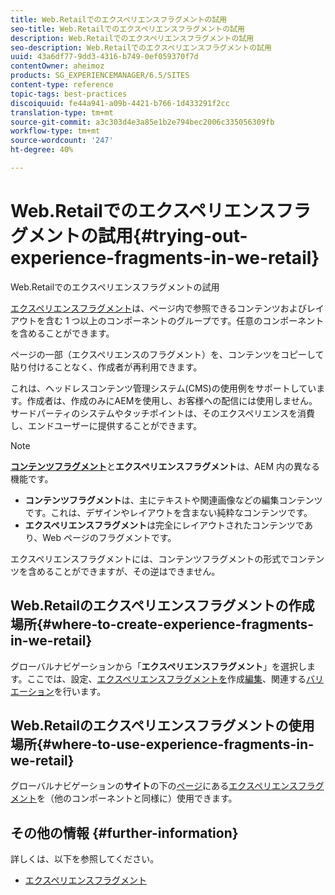 ```yaml
---
title: Web.Retailでのエクスペリエンスフラグメントの試用
seo-title: Web.Retailでのエクスペリエンスフラグメントの試用
description: Web.Retailでのエクスペリエンスフラグメントの試用
seo-description: Web.Retailでのエクスペリエンスフラグメントの試用
uuid: 43a6df77-9dd3-4316-b749-0ef059370f7d
contentOwner: aheimoz
products: SG_EXPERIENCEMANAGER/6.5/SITES
content-type: reference
topic-tags: best-practices
discoiquuid: fe44a941-a09b-4421-b766-1d433291f2cc
translation-type: tm+mt
source-git-commit: a3c303d4e3a85e1b2e794bec2006c335056309fb
workflow-type: tm+mt
source-wordcount: '247'
ht-degree: 40%

---
```



# Web.Retailでのエクスペリエンスフラグメントの試用{#trying-out-experience-fragments-in-we-retail}

Web.Retailでのエクスペリエンスフラグメントの試用

[エクスペリエンスフラグメント](/help/sites-authoring/experience-fragments.md)は、ページ内で参照できるコンテンツおよびレイアウトを含む 1 つ以上のコンポーネントのグループです。任意のコンポーネントを含めることができます。

ページの一部（エクスペリエンスのフラグメント）を、コンテンツをコピーして貼り付けることなく、作成者が再利用できます。

これは、ヘッドレスコンテンツ管理システム(CMS)の使用例をサポートしています。作成者は、作成のみにAEMを使用し、お客様への配信には使用しません。 サードパーティのシステムやタッチポイントは、そのエクスペリエンスを消費し、エンドユーザーに提供することができます。

>[!NOTE]
>
>**[コンテンツフラグメント](/help/sites-developing/we-retail-content-fragments.md)**&#x200B;と&#x200B;**エクスペリエンスフラグメント**&#x200B;は、AEM 内の異なる機能です。
>
>* **コンテンツフラグメント**&#x200B;は、主にテキストや関連画像などの編集コンテンツです。これは、デザインやレイアウトを含まない純粋なコンテンツです。
>* **エクスペリエンスフラグメント**&#x200B;は完全にレイアウトされたコンテンツであり、Web ページのフラグメントです。

>
>
エクスペリエンスフラグメントには、コンテンツフラグメントの形式でコンテンツを含めることができますが、その逆はできません。

## Web.Retailのエクスペリエンスフラグメントの作成場所{#where-to-create-experience-fragments-in-we-retail}

グローバルナビゲーションから「**エクスペリエンスフラグメント**」を選択します。ここでは、設定、[エクスペリエンスフラグメントを](/help/sites-authoring/experience-fragments.md#creating-an-experience-fragment)作成[編集](/help/sites-authoring/experience-fragments.md#editing-your-experience-fragment)、関連する[バリエーション](/help/sites-authoring/experience-fragments.md#creating-an-experience-fragment-variation)を行います。

## Web.Retailのエクスペリエンスフラグメントの使用場所{#where-to-use-experience-fragments-in-we-retail}

グローバルナビゲーションの&#x200B;**サイト**&#x200B;の下の[ページ](/help/sites-authoring/editing-content.md)にある[エクスペリエンスフラグメント](/help/sites-authoring/experience-fragments.md#using-your-experience-fragment)を（他のコンポーネントと同様に）使用できます。

## その他の情報 {#further-information}

詳しくは、以下を参照してください。

* [エクスペリエンスフラグメント](/help/sites-authoring/experience-fragments.md)

